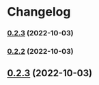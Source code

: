 # Changelog

### [0.2.3](https://github.com/WeijianXu/js-utils/compare/0.2.2...0.2.3) (2022-10-03)

### [0.2.2](https://github.com/WeijianXu/js-utils/compare/0.2.3...0.2.2) (2022-10-03)

## [0.2.3](https://github.com/WeijianXu/js-utils/compare/0.2.1...0.2.3) (2022-10-03)
